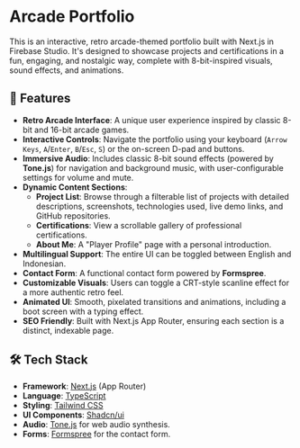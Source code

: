 # Arcade Portfolio
This is an interactive, retro arcade-themed portfolio built with Next.js in Firebase Studio. It's designed to showcase projects and certifications in a fun, engaging, and nostalgic way, complete with 8-bit-inspired visuals, sound effects, and animations.

## 🚀 Features
*   **Retro Arcade Interface**: A unique user experience inspired by classic 8-bit and 16-bit arcade games.
*   **Interactive Controls**: Navigate the portfolio using your keyboard (`Arrow Keys`, `A`/`Enter`, `B`/`Esc`, `S`) or the on-screen D-pad and buttons.
*   **Immersive Audio**: Includes classic 8-bit sound effects (powered by **Tone.js**) for navigation and background music, with user-configurable settings for volume and mute.
*   **Dynamic Content Sections**:
    *   **Project List**: Browse through a filterable list of projects with detailed descriptions, screenshots, technologies used, live demo links, and GitHub repositories.
    *   **Certifications**: View a scrollable gallery of professional certifications.
    *   **About Me**: A "Player Profile" page with a personal introduction.
*   **Multilingual Support**: The entire UI can be toggled between English and Indonesian.
*   **Contact Form**: A functional contact form powered by **Formspree**.
*   **Customizable Visuals**: Users can toggle a CRT-style scanline effect for a more authentic retro feel.
*   **Animated UI**: Smooth, pixelated transitions and animations, including a boot screen with a typing effect.
*   **SEO Friendly**: Built with Next.js App Router, ensuring each section is a distinct, indexable page.

## 🛠️ Tech Stack
*   **Framework**: [Next.js](https://nextjs.org/) (App Router)
*   **Language**: [TypeScript](https://www.typescriptlang.org/)
*   **Styling**: [Tailwind CSS](https://tailwindcss.com/)
*   **UI Components**: [Shadcn/ui](https://ui.shadcn.com/)
*   **Audio**: [Tone.js](https://tonejs.github.io/) for web audio synthesis.
*   **Forms**: [Formspree](https://formspree.io/) for the contact form.